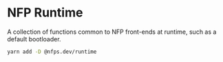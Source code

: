 # NFP Runtime

A collection of functions common to NFP front-ends at runtime, such as a default bootloader.


```sh
yarn add -D @nfps.dev/runtime
```
